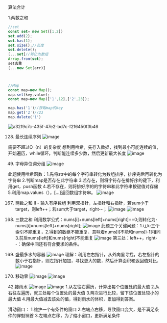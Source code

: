 算法合计

1.两数之和

```javascript
//set
const set= new Set([1,2])
set.add(2);
set.has(1);
set.size();//长度
set.delete();
[...set]//转化为数组
Array.from(set);
set去重
[...new Set(arr)]



//Map
const map=new Map();
map.set(key,value);
const map=new Map(['1',12],['2',23]);

map.has('1')//获取map的key
map.get('2')//23
map.dalete('1')
```

![a32f9c7c-435f-47e2-bd7c-f216450f3b46](file:///C:/Users/syyyyy/Pictures/Typedown/a32f9c7c-435f-47e2-bd7c-f216450f3b46.png)


128. 最长连续序列
![image](https://github.com/user-attachments/assets/dd7ae7e0-f51d-4773-aea5-3332b99e6a6c)

需要不超过O（n）的复杂度
想到用哈希，先存入数据，找到最小可能连续的值，开始遍历，while循环，判断能连续多少数，然后更新最大长度
![image](https://github.com/user-attachments/assets/dd4ad591-8ba1-4dcb-95ff-6f832f29b0cd)


49. 字母异位词分组
 ![image](https://github.com/user-attachments/assets/0751a859-80fb-4a89-9d06-8eeb86b7c4f7)
   
此题使用哈希函数：1.先将str中的每个字符串转化为数组排序，排序完后再转化为字符串  2.判断map是否存在此字符串  3.若存在，则将字符存在排好序的键下，利用get，push函数
4.若不存在，则将排好序的的字符串和此字符串按键值对存储  5.利用map.values（），[...]返回数组字符串。
![image](https://github.com/user-attachments/assets/961018b8-7632-4fd6-9a1b-a0afe743e941)

167. 两数之和 II - 输入有序数组
利用双指针，左指针和右指针，若sum小于target，则left++；若sum大于target，right--；
![image](https://github.com/user-attachments/assets/3d116f6c-b0a7-4892-a99b-885ed91b2db8)
![image](https://github.com/user-attachments/assets/56f4be58-b1c4-4d17-91b3-e7d800de6a7a)

15. 三数之和
利用数学公式：nums[i]+nums[left]+nums[right]==0;则转化为-nums[i]=nums[left]+nums[right];
![image](https://github.com/user-attachments/assets/e59fbfad-32de-4473-8c50-2d832b5296c1)
此题三个关键问题：1.i,j,k:三个索引不能重复，2.得到的数组不能重复，意味着nums[i]不能和nums[i-1]相同 3.前后nums[left]和nums[right]不能重复
![image](https://github.com/user-attachments/assets/e8c7f604-0bb1-4411-aed2-3613d3cf7ad1)
第三处：left++，right--：确保中间还有符合要求的条件。


11. 盛最多水的容器
![image](https://github.com/user-attachments/assets/0ac424d0-7cc5-41fd-b954-e7d65a6048d8)
理解：利用左右指针，从外向里寻找，若左指针的数小于右指针，则左指针加加，寻找更大的数，然后计算面积和返回值对比，
![image](https://github.com/user-attachments/assets/83880e35-482f-40c3-b770-73295b265a35)

283. 移动零
![image](https://github.com/user-attachments/assets/78022b45-af71-4833-9cfb-6bc81ab81323)
![image](https://github.com/user-attachments/assets/73124640-76cc-49c0-84b3-9f63a7876a4f)

42.接雨水
![image](https://github.com/user-attachments/assets/f044b279-1b8d-4bd0-9c30-7d5178a32723)
![image](https://github.com/user-attachments/assets/fef6693e-1786-49f7-9457-cb2ddb2eaac4)
1.从左往右遍历，计算出每个位置处的最大值
2.从右往左遍历，就三处每个位置处的最大值
3.两次进行比较，留下该位置处较小的最大值
4.用最大值减去该处的值，得到雨水的体积，累加得到答案。




滑动窗口：
1.维护一个有条件的窗口
2.右端点右移，导致窗口变大，是不满足条件的罪魁祸首
3.左端点右移，为了缩小窗口，更新满足条件

